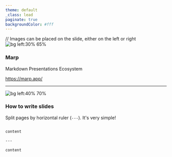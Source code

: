 ```yaml
---
theme: default
_class: lead
paginate: true
backgroundColor: #fff
---
```


// Images can be placed on the slide, either on the left or right
![bg left:30% 65%](https://marp.app/assets/marp.svg)

### **Marp**

Markdown Presentations Ecosystem

https://marp.app/

---

![bg left:40% 70%](https://marp.app/assets/slideSplit.png)

### How to write slides

Split pages by horizontal ruler (`---`). It's very simple!

```markdown

content

---

content
```

